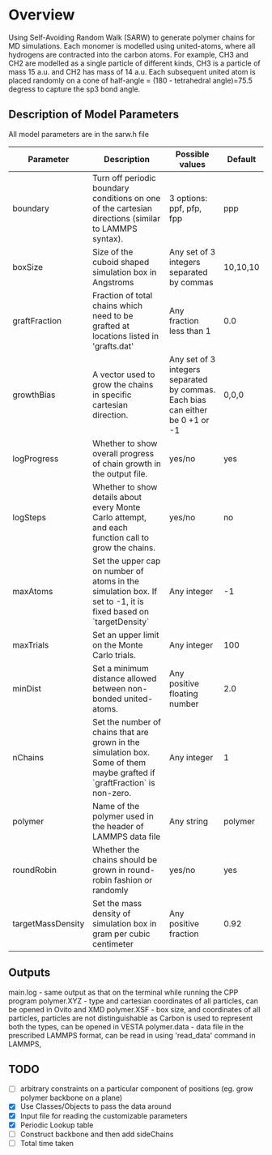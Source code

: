 # Overview

Using Self-Avoiding Random Walk (SARW) to generate polymer chains for MD simulations.
Each monomer is modelled using united-atoms, where all hydrogens are contracted into the carbon atoms.  For example, CH3 and CH2 are modelled as a single particle of different kinds, CH3 is a particle of mass 15 a.u. and CH2 has mass of 14 a.u.
Each subsequent united atom is placed randomly on a cone of half-angle = (180 - tetrahedral angle)=75.5 degress to capture the sp3 bond angle.

## Description of Model Parameters

All model parameters are in the sarw.h file

<table>
	<thead>
		<th>Parameter</th>
		<th>Description</th>
		<th>Possible values</th>
		<th>Default</th>
	</thead>
	<tr>
		<td>boundary</td>
		<td>Turn off periodic boundary conditions on one of the cartesian directions (similar to LAMMPS syntax).</td>
		<td>3 options: ppf, pfp, fpp</td>
		<td>ppp</td>
	</tr>
	<tr>
		<td>boxSize</td>
		<td>Size of the cuboid shaped simulation box in Angstroms</td>
		<td>Any set of 3 integers separated by commas</td>
		<td>10,10,10</td>
	</tr>
	<tr>
		<td>graftFraction</td>
		<td>Fraction of total chains which need to be grafted at locations listed in 'grafts.dat'</td>
		<td>Any fraction less than 1</td>
		<td>0.0</td>
	</tr>
	<tr>
		<td>growthBias</td>
		<td>A vector used to grow the chains in specific cartesian direction.</td>
		<td>Any set of 3 integers separated by commas. Each bias can either be 0 +1 or -1</td>
		<td>0,0,0</td>
	</tr>
	<tr>
		<td>logProgress</td>
		<td>Whether to show overall progress of chain growth in the output file.</td>
		<td>yes/no</td>
		<td>yes</td>
	</tr>
	<tr>
		<td>logSteps</td>
		<td>Whether to show details about every Monte Carlo attempt, and each function call to grow the chains.</td>
		<td>yes/no</td>
		<td>no</td>
	</tr>
	<tr>
		<td>maxAtoms</td>
		<td>Set the upper cap on number of atoms in the simulation box. If set to -1, it is fixed based on `targetDensity`</td>
		<td>Any integer</td>
		<td>-1</td>
	</tr>
	<tr>
		<td>maxTrials</td>
		<td>Set an upper limit on the Monte Carlo trials.</td>
		<td>Any integer</td>
		<td>100</td>
	</tr>
	<tr>
		<td>minDist</td>
		<td>Set a minimum distance allowed between non-bonded united-atoms.</td>
		<td>Any positive floating number</td>
		<td>2.0</td>
	</tr>
	<tr>
		<td>nChains</td>
		<td>Set the number of chains that are grown in the simulation box. Some of them maybe grafted if `graftFraction` is non-zero.</td>
		<td>Any integer</td>
		<td>1</td>
	</tr>
	<tr>
		<td>polymer</td>
		<td>Name of the polymer used in the header of LAMMPS data file</td>
		<td>Any string</td>
		<td>polymer</td>
	</tr>
	<tr>
		<td>roundRobin</td>
		<td>Whether the chains should be grown in round-robin fashion or randomly</td>
		<td>yes/no</td>
		<td>yes</td>
	</tr>
	<tr>
		<td>targetMassDensity</td>
		<td>Set the mass density of simulation box in gram per cubic centimeter</td>
		<td>Any positive fraction</td>
		<td>0.92</td>
	</tr>

</table>

## Outputs
main.log	- same output as that on the terminal while running the CPP program
polymer.XYZ 	- type and cartesian coordinates of all particles, can be opened in Ovito and XMD
polymer.XSF	- box size, and coordinates of all particles, particles are not distinguishable as Carbon is used to represent both the types, can be opened in VESTA
polymer.data	- data file in the prescribed LAMMPS format, can be read in using 'read_data' command in LAMMPS,

## TODO

- [ ] arbitrary constraints on a particular component of positions (eg. grow polymer backbone on a plane)
- [x] Use Classes/Objects to pass the data around
- [x] Input file for reading the customizable parameters
- [x] Periodic Lookup table
- [ ] Construct backbone and then add sideChains
- [ ] Total time taken
